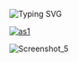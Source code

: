 


![Typing SVG](https://readme-typing-svg.herokuapp.com?font=Fira+Code&size=15&pause=1000&color=3FF73D&width=435&lines=Hi%2C+I'm+Brakions;I+am+currently+learning+these+technologies)

[![as1](https://user-images.githubusercontent.com/93687273/197913759-f602643c-66bd-454c-8ef6-324e48191ada.png)](https://www.linkedin.com/in/brakions/)

![Screenshot_5](https://user-images.githubusercontent.com/93687273/184558018-a966938c-f39e-4649-bdc4-88495a7af9a7.png)



